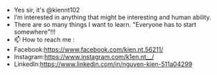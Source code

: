- Yes sir, it's @kiennt102
- I’m interested in anything that might be interesting and human ability.
- There are so many things I want to learn. "Everyone has to start somewhere"!!!
- 📫 How to reach me :
- Facebook:https://www.facebook.com/kien.nt.56211/
- Instagram:https://www.instagram.com/k1en.nt__/
- LinkedIn:https://www.linkedin.com/in/nguyen-kien-511a04299
<!---
kiennt102/kiennt102 is a ✨ special ✨ repository because its `README.md` (this file) appears on your GitHub profile.
You can click the Preview link to take a look at your changes.
--->
